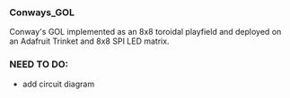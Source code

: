 ### Conways_GOL
Conway's GOL implemented as an 8x8 toroidal playfield and deployed 
on an Adafruit Trinket and 8x8 SPI LED matrix.

### NEED TO DO:
- add circuit diagram

